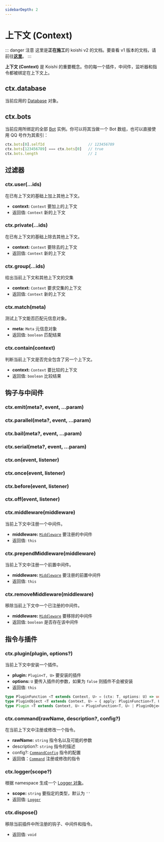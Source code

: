 ```yaml
---
sidebarDepth: 2
---
```


# 上下文 (Context)

::: danger 注意
这里是**正在施工**的 koishi v2 的文档。要查看 v1 版本的文档，请前往[**这里**](https://koishijs.github.io/v1/)。
:::

**上下文 (Context)** 是 Koishi 的重要概念。你的每一个插件，中间件，监听器和指令都被绑定在上下文上。

## ctx.database

当前应用的 [Database](./database.md) 对象。

## ctx.bots

当前应用所绑定的全部 [Bot](./bot.md) 实例。你可以将其当做一个 Bot 数组，也可以直接使用 QQ 号作为其索引：

```ts
ctx.bots[0].selfId                    // 123456789
ctx.bots[123456789] === ctx.bots[0]   // true
ctx.bots.length                       // 1
```

## 过滤器

### ctx.user(...ids)

在已有上下文的基础上加上其他上下文。

- **context:** `Context` 要加上的上下文
- 返回值: `Context` 新的上下文

### ctx.private(...ids)

在已有上下文的基础上除去其他上下文。

- **context:** `Context` 要除去的上下文
- 返回值: `Context` 新的上下文

### ctx.group(...ids)

给出当前上下文和其他上下文的交集

- **context:** `Context` 要求交集的上下文
- 返回值: `Context` 新的上下文

### ctx.match(meta)

测试上下文能否匹配元信息对象。

- **meta:** `Meta` 元信息对象
- 返回值: `boolean` 匹配结果

### ctx.contain(context)

判断当前上下文是否完全包含了另一个上下文。

- **context:** `Context` 要比较的上下文
- 返回值: `boolean` 比较结果

## 钩子与中间件

### ctx.emit(meta?, event, ...param)

### ctx.parallel(meta?, event, ...param)

### ctx.bail(meta?, event, ...param)

### ctx.serial(meta?, event, ...param)

### ctx.on(event, listener)

### ctx.once(event, listener)

### ctx.before(event, listener)

### ctx.off(event, listener)

### ctx.middleware(middleware)

当前上下文中注册一个中间件。

- **middleware:** [`Middleware`](../guide/message.md#中间件) 要注册的中间件
- 返回值: `this`

### ctx.prependMiddleware(middleware)

当前上下文中注册一个前置中间件。

- **middleware:** [`Middleware`](../guide/message.md#中间件) 要注册的前置中间件
- 返回值: `this`

### ctx.removeMiddleware(middleware)

移除当前上下文中一个已注册的中间件。

- **middleware:** [`Middleware`](../guide/message.md#中间件) 要移除的中间件
- 返回值: `boolean` 是否存在该中间件

## 指令与插件

### ctx.plugin(plugin, options?)

当前上下文中安装一个插件。

- **plugin:** `Plugin<T, U>` 要安装的插件
- **options:** `U` 要传入插件的参数，如果为 `false` 则插件不会被安装
- 返回值: `this`

```ts
type PluginFunction <T extends Context, U> = (ctx: T, options: U) => void
type PluginObject <T extends Context, U> = { apply: PluginFunction<T, U> }
type Plugin <T extends Context, U> = PluginFunction<T, U> | PluginObject<T, U>
```

### ctx.command(rawName, description?, config?)

在当前上下文中注册或修改一个指令。

- **rawName:** `string` 指令名以及可能的参数
- description?: `string` 指令的描述
- config?: [`CommandConfig`](../guide/command-system.md#commandconfig-对象) 指令的配置
- 返回值：[`Command`](./command.md) 注册或修改的指令

### ctx.logger(scope?) <Badge text="1.3.0+"/>

根据 namespace 生成一个 [Logger 对象](../guide/logger.md#使用-logger)。

- **scope:** `string` 要指定的类型，默认为 `''`
- 返回值: [`Logger`](../guide/logger.md#使用-logger)

### ctx.dispose() <Badge text="beta" type="warn"/>

移除当前插件中所注册的钩子、中间件和指令。

- 返回值: `void`
